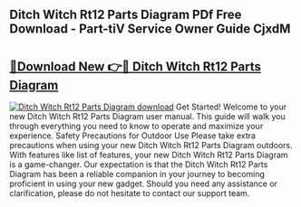 ## Ditch Witch Rt12 Parts Diagram PDf Free Download - Part-tiV Service Owner Guide CjxdM

# <h2><a href="http://dfk7vt.blite.top/?on=Ditch+Witch+Rt12+Parts+Diagram">🔗Download New 👉🔴 Ditch Witch Rt12 Parts Diagram</a></h2>

[![Ditch Witch Rt12 Parts Diagram download](https://i.imgur.com/lujVjoI.png)](http://dfk7vt.blite.top/?on=Ditch+Witch+Rt12+Parts+Diagram)
Get Started! Welcome to your new Ditch Witch Rt12 Parts Diagram user manual. This guide will walk you through everything you need to know to operate and maximize your experience. Safety Precautions for Outdoor Use Please take extra precautions when using your new Ditch Witch Rt12 Parts Diagram outdoors. With features like list of features, your new Ditch Witch Rt12 Parts Diagram is a game-changer. Our expectation is that the Ditch Witch Rt12 Parts Diagram has been a reliable companion in your journey to becoming proficient in using your new gadget. Should you need any assistance or clarification, please do not hesitate to contact our support team.
